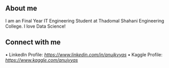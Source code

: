 ## About me
I am an Final Year IT Engineering Student at Thadomal Shahani Engineering College. I love Data Science!

## Connect with me
• LinkedIn Profile: _https://www.linkedin.com/in/anujkvyas_
• Kaggle Profile: _https://www.kaggle.com/anujvyas_

<!--
**anujvyas/anujvyas** is a ✨ _special_ ✨ repository because its `README.md` (this file) appears on your GitHub profile.

Here are some ideas to get you started:

- 🔭 I’m currently working on ...
- 🌱 I’m currently learning ...
- 👯 I’m looking to collaborate on ...
- 🤔 I’m looking for help with ...
- 💬 Ask me about ...
- 📫 How to reach me: ...
- 😄 Pronouns: ...
- ⚡ Fun fact: ...
-->
